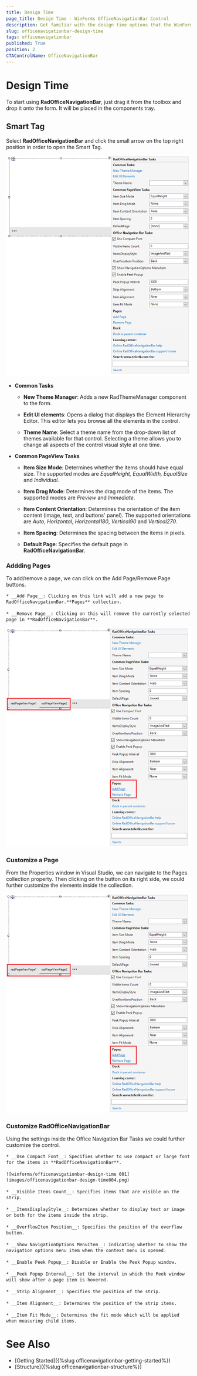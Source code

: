 ```yaml
---
title: Design Time
page_title: Design Time - WinForms OfficeNavigationBar Control
description: Get familiar with the design time options that the WinForms OfficeNavigationBar offers.   
slug: officenavigationbar-design-time
tags: officenavigationbar
published: True
position: 2 
CTAControlName: OfficeNavigationBar
---
```


# Design Time 

To start using **RadOfficeNavigationBar**, just drag it from the toolbox and drop it onto the form. It will be placed in the components tray.

## Smart Tag 

Select **RadOfficeNavigationBar** and click the small arrow on the top right position in order to open the Smart Tag.

![winforms/officenavigationbar-design-time 001](images/officenavigationbar-design-time001.png) 

* **Common Tasks**

	* __New Theme Manager__: Adds a new RadThemeManager component to the form.

	* __Edit UI elements__: Opens a dialog that displays the Element Hierarchy Editor. This editor lets you browse all the elements in the control.

	* __Theme Name__: Select a theme name from the drop-down list of themes available for that control. Selecting a theme allows you to change all aspects of the control visual style at one time.
	
* **Common PageView Tasks**

	* __Item Size Mode__: Determines whether the items should have equal size. The supported modes are *EqualHeight, EqualWidth, EqualSize* and *Individual*.

	* __Item Drag Mode__: Determines the drag mode of the items. The supported modes are *Preview* and *Immediate*.

	* __Item Content Orientation__: Determines the orientation of the item content (image, text, and buttons' panel). The supported orientations are *Auto*, *Horizontal*, *Horizontal180*, *Vertical90* and *Vertical270*.

	* __Item Spacing__: Determines the spacing between the items in pixels.

	* __Default Page__: Specifies the default page in **RadOfficeNavigationBar**.
	
### Addding Pages

To add/remove a page, we can click on the Add Page/Remove Page buttons.

	* __Add Page__: Clicking on this link will add a new page to RadOfficeNavigationBar.**Pages** collection.

	* __Remove Page__: Clicking on this will remove the currently selected page in **RadOfficeNavigationBar**.

![winforms/officenavigationbar-design-time 001](images/officenavigationbar-design-time002.png) 

### Customize a Page

From the Properties window in Visual Studio, we can navigate to the Pages collection property. Then clicking on the button on its right side, we could further customize the elements inside the collection.

![winforms/officenavigationbar-design-time 001](images/officenavigationbar-design-time002.png) 

### Customize RadOfficeNavigationBar

Using the settings inside the Office Navigation Bar Tasks we could further customize the control.

	* __Use Compact Font__: Specifies whether to use compact or large font for the items in **RadOfficeNavigationBar**.
	
	![winforms/officenavigationbar-design-time 001](images/officenavigationbar-design-time004.png)
	
	* __Visible Items Count__: Specifies items that are visible on the strip.
	
	* __ItemsDisplayStyle__: Determines whether to display text or image or both for the items inside the strip.
	
	* __OverflowItem Position__: Specifies the position of the overflow button.
	
	* __Show NavigationOptions MenuItem__: Indicating whether to show the navigation options menu item when the context menu is opened.
	
	* __Enable Peek Popup__: Disable or Enable the Peek Popup window.
	
	* __Peek Popup Interval__: Set the interval in which the Peek window will show after a page item is hovered.
	
	* __Strip Alignment__: Specifies the position of the strip.
	
	* __Item Alignment__: Determines the position of the strip items.
	
	* __Item Fit Mode__: Determines the fit mode which will be applied when measuring child items.
	
	
# See Also

* [Getting Started]({%slug officenavigationbar-getting-started%})
* [Structure]({%slug officenavigationbar-structure%})
 
        
